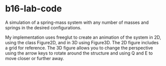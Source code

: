 # b16-lab-code
A simulation of a spring-mass system with any number of masses and springs in the desired configurations.

My implementation uses freeglut to create an animation of the system in 2D, using the class Figure2D, and in 3D using Figure3D.
The 2D figure includes a grid for reference.
The 3D figure allows you to change the perspective using the arrow keys to rotate around the structure and using Q and E to move closer or further away.
